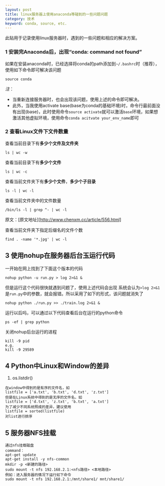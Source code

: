 ```yaml
---
layout: post
title: linux服务器上使用anaconda等碰到的一些问题问题
category: 技术
keyword: conda, source, etc.
---
```


此贴用于记录使用linux服务器时，遇到的一些问题和相应的解决方案。

### 1 安装完Anaconda后，出现“conda: command not found”

如果在安装anaconda时，已经选择将conda的path添加到`~/.bashrc`时（推荐），使用如下命令即可解决该问题

```
source conda
```

*注*：

+ 当重新连接服务器时，也会出现该问题，使用上述的命令即可解决。
+ 此外，当我使用activate base(base为conda的基础环境)时，命令行最前面没有出现(base)，此时使用命令`source activate`就可以激活`base`环境，如果想激活其他虚拟环境，使用命令`conda acitvate your_env_name`即可

### 2 查看Linux文件下文件数量

查看当前目录下有**多少个文件及文件夹**

```
ls | wc -w 
```

查看当前目录下有**多少个文件**

```
ls | wc -c
```

查看当前文件夹下有**多少个文件**，**多少个子目录**

```
ls -l | wc -l
```

查看当前文件夹中的文件数量

```
/bin/ls -l | grep ^- | wc -l 
```

原文：[原文地址][http://www.chenxm.cc/article/556.html]

查看当前文件夹下指定后缀名的文件个数

```
find . -name '*.jpg' | wc -l
```

## 3 使用nohup在服务器后台玉运行代码

 一开始在网上找到了下面这个版本的代码

```
nohup python -u run.py > log 2>&1 &
```

但是运行这个代码很快就遇到问题了，使用上述代码会出现 系统会认为`>log 2>&1`是`run.py`中的参数，就会报错。所以采用了如下的形式，该问题就消失了

```
nohup python ./run.py >> ./train.log 2>&1 &
```

运行以后吗，可以通过以下代码查看后台在运行的python命令

```
ps -ef | grep python
```

关闭nohup后台运行的进程

```
kill -9 pid
e.g.
kill -9 29589
```

## 4 Python中Linux和Window的差异

1. os.listdir()

```
在window中得到的是有序的文件名，如
listfile = ['a.txt', 'b.txt', 'd.txt', 'z.txt']
但是在Linux系统中得到的是无序的文件名，如
listfile = ['d.txt', 'z.txt', 'b.txt', 'a.txt']
为了减少不同系统照成的差异，建议使用
listfile = sorted(listfile) 
对list进行排序
```

## 5 服务器NFS挂载

```
通过nfs挂载磁盘
command：
apt-get update
apt-get install -y nfs-common
mkdir -p <新建的路径>
sudo mount -t nfs 192.168.2.1:<nfs路径> <本地路径>
例如：进入服务器的情况下运行如下命令
sudo mount -t nfs 192.168.2.1:/mnt/share1/ mnt/share1/
```

